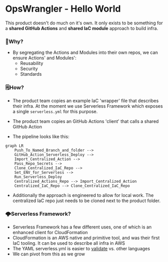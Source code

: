 # OpsWrangler - Hello World
This product doesn't do much on it's own. It only exists to be something for a **shared GitHub Actions** and **shared IaC module** approach to build infra.

### 🤔Why?

- By segregating the Actions and Modules into their own repos, we can ensure Actions' and Modules':
  - Reusability
  - Security
  - Standards

### 🗒️How?

- The product team copies an example IaC 'wrapper' file that describes their infra. At the moment we use Serverless Framework which exposes a single `serverless.yml` for this purpose.

- The product team copies an GitHub Actions 'client' that calls a shared GitHub Action

- The pipeline looks like this:

```mermaid
graph LR
    Push_To_Named_Branch_and_folder -->
    GitHub_Action_Serverless_Deploy -->
    Import_Centralized_Action -->
    Pass_Repo_Secrets -->
    Clone_Centralized_IaC_Repo -->
    Set_ENV_for_Serverless -->
    Run_Serverless_Deploy
    Centralized_Actions_Repo --> Import_Centralized_Action
    Centralized_IaC_Repo --> Clone_Centralized_IaC_Repo
```

- Additionally the approach is engineered to allow for local work. The centralized IaC repo just needs to be cloned next to the product folder.

### 🌩️Serverless Framework?

- Serverless Framework has a few different uses, one of which is an enhanced client for CloudFormation
- CloudFormation is an AWS native and primitive tool, and was their first IaC tooling. It can be used to describe all infra in AWS
- The YAML serverless.yml is easier to [validate](https://cuelang.org/docs/integrations/yaml/) vs. other languages
- We can pivot from this as we grow
